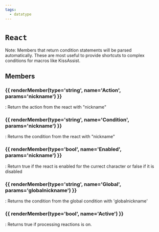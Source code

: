 ```yaml
---
tags:
  - datatype
---
```

# `React`

<!--dt-desc-start-->
Note: Members that return condition statements will be parsed automatically. These are most useful to provide shortcuts to complex conditions for macros like KissAssist.
<!--dt-desc-end-->

## Members
<!--dt-members-start-->
### {{ renderMember(type='string', name='Action', params='nickname') }}

:   Return the action from the react with "nickname"

### {{ renderMember(type='string', name='Condition', params='nickname') }}

:   Returns the condition from the react with "nickname"

### {{ renderMember(type='bool', name='Enabled', params='nickname') }}

:   Return true if the react is enabled for the currect character or false if it is disabled

### {{ renderMember(type='string', name='Global', params='globalnickname') }}

:   Returns the condition from the global condition with 'globalnickname'

### {{ renderMember(type='bool', name='Active') }}

:   Returns true if processing reactions is on.

<!--dt-members-end-->

<!--dt-linkrefs-start-->
[bool]: ../macroquest/reference/data-types/datatype-bool.md
[string]: ../macroquest/reference/data-types/datatype-string.md
<!--dt-linkrefs-end-->
